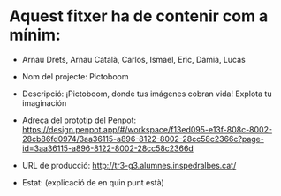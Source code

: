# Aquest fitxer ha de contenir com a mínim:

- Arnau Drets, Arnau Català, Carlos, Ismael, Eric, Damia, Lucas
- Nom del projecte: Pictoboom
- Descripció: ¡Pictoboom, donde tus imágenes cobran vida! Explota tu imaginación
- Adreça del prototip del Penpot: https://design.penpot.app/#/workspace/f13ed095-e13f-808c-8002-28cb86fd0974/3aa36115-a896-8122-8002-28cc58c2366c?page-id=3aa36115-a896-8122-8002-28cc58c2366d

- URL de producció: http://tr3-g3.alumnes.inspedralbes.cat/
- Estat: (explicació de en quin punt està)
